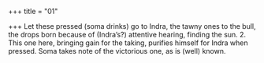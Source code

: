 +++
title = "01"

+++
Let these pressed (soma drinks) go to Indra, the tawny ones to the bull, the drops born because of (Indra’s?) attentive hearing, finding the sun. 2. This one here, bringing gain for the taking, purifies himself for Indra  when pressed.
Soma takes note of the victorious one, as is (well) known.
